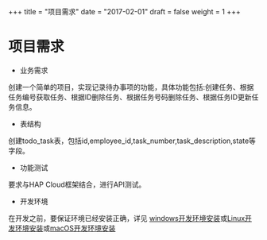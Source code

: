 +++
title = "项目需求"
date = "2017-02-01"
draft = false
weight = 1
+++

# 项目需求

- 业务需求

创建一个简单的项目，实现记录待办事项的功能，具体功能包括:创建任务、根据任务编号获取任务、根据ID删除任务、根据任务号码删除任务、根据任务ID更新任务信息。

- 表结构

创建todo_task表，包括id,employee_id,task_number,task_description,state等字段。

- 功能测试

要求与HAP Cloud框架结合，进行API测试。

- 开发环境

在开发之前，要保证环境已经安装正确，详见 [windows开发环境安装](http://eco.hand-china.com/doc/hap-cloud/latest/developer_guide/backend/develop_env/install-windows.html)或[Linux开发环境安装](http://eco.hand-china.com/doc/hap-cloud/latest/developer_guide/backend/develop_env/install-linux.html)或[macOS开发环境安装](http://eco.hand-china.com/doc/hap-cloud/latest/developer_guide/backend/develop_env/install-macos.html)